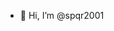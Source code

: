 - 👋 Hi, I’m @spqr2001

<!---
spqr2001/spqr2001 is a ✨ special ✨ repository because its `README.md` (this file) appears on your GitHub profile.
You can click the Preview link to take a look at your changes.
--->
